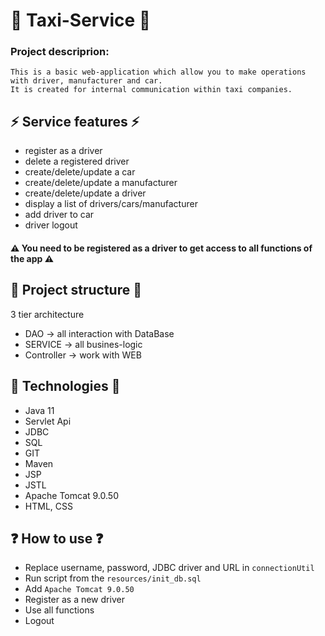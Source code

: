 # :oncoming_taxi: Taxi-Service :oncoming_taxi:
### Project descriprion:
``` text
This is a basic web-application which allow you to make operations with driver, manufacturer and car.
It is created for internal communication within taxi companies.
```
## :zap: Service features :zap:
- register as a driver
- delete a registered driver
- create/delete/update a car
- create/delete/update a manufacturer
- create/delete/update a driver
- display a list of drivers/cars/manufacturer
- add driver to car
- driver logout

#### ⚠️ You need to be registered as a driver to get access to all functions of the app ⚠️

## :triangular_ruler: Project structure :triangular_ruler:
3 tier architecture 
- DAO -> all interaction with DataBase
- SERVICE -> all busines-logic
- Controller -> work with WEB

## :wrench: Technologies :wrench:
- Java 11 
- Servlet Api
- JDBC
- SQL
- GIT
- Maven
- JSP
- JSTL
- Apache Tomcat 9.0.50
- HTML, CSS

## :question: How to use :question:
- Replace username, password, JDBC driver and URL in `connectionUtil`
- Run script from the `resources/init_db.sql`
- Add `Apache Tomcat 9.0.50`
- Register as a new driver
- Use all functions
- Logout
